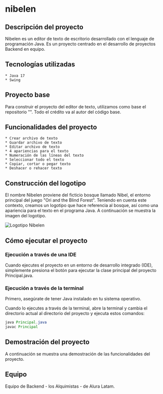 # nibelen

## Descripción del proyecto
Nibelen es un editor de texto de escritorio desarrollado con el lenguaje de programación Java. Es un proyecto centrado en el desarrollo de proyectos Backend en equipo.

## Tecnologías utilizadas
    * Java 17
    * Swing
    
## Proyecto base
Para construir el proyecto del editor de texto, utilizamos como base el repositorio "". Todo el crédito va al autor del código base.

## Funcionalidades del proyecto
    * Crear archivo de texto
    * Guardar archivo de texto
    * Editar archivo de texto
    * 4 apariencias para el texto
    * Numeración de las líneas del texto
    * Seleccionar todo el texto
    * Copiar, cortar o pegar texto
    * Deshacer o rehacer texto

## Construcción del logotipo
El nombre Nibelen proviene del ficticio bosque llamado Nibel, el entorno principal del juego "Ori and the Blind Forest". Teniendo en cuenta este contexto, creamos un logotipo que hace referencia al bosque, así como una apariencia para el texto en el programa Java. A continuación se muestra la imagen del logotipo.

![Logotipo Nibelen](https://github.com/brendaaluralatam/nibelen/assets/135267708/05305c37-a154-40bc-96bd-a17b53a8ec1a)

## Cómo ejecutar el proyecto
### Ejecución a través de una IDE
Cuando ejecutes el proyecto en un entorno de desarrollo integrado (IDE), simplemente presiona el botón para ejecutar la clase principal del proyecto Principal.java.

### Ejecución a través de la terminal

Primero, asegúrate de tener Java instalado en tu sistema operativo.

Cuando lo ejecutes a través de la terminal, abre la terminal y cambia el directorio actual al directorio del proyecto y ejecuta estos comandos:

```Java
java Principal.java
javac Principal
```

## Demostración del proyecto
A continuación se muestra una demostración de las funcionalidades del proyecto.

## Equipo
Equipo de Backend - los Alquimistas - de Alura Latam.
